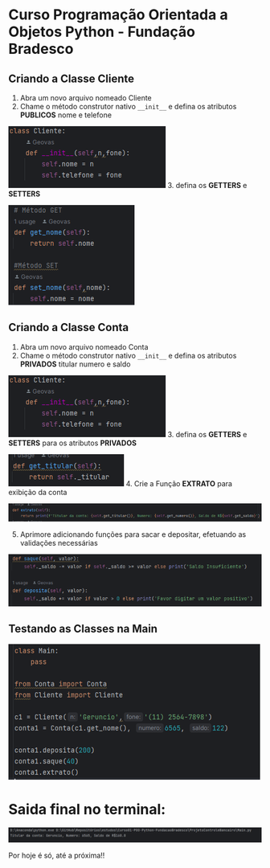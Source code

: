 # Curso Programação Orientada a Objetos Python - Fundação Bradesco

## Criando a Classe Cliente 

1. Abra um novo arquivo nomeado Cliente
2. Chame o método construtor nativo
``__init__`` e defina os atributos **PUBLICOS** nome e telefone

![clientePY.png](..%2Fimgs%2FclientePY.png)
3. defina os **GETTERS** e **SETTERS**

![clientePYGetSet.png](..%2Fimgs%2FclientePYGetSet.png)


## Criando a Classe Conta

1. Abra um novo arquivo nomeado Conta
2. Chame o método construtor nativo
``__init__`` e defina os atributos **PRIVADOS** titular numero e saldo

![clientePY.png](..%2Fimgs%2FclientePY.png)
3. defina os **GETTERS** e **SETTERS** para os atributos **PRIVADOS**

![contaPYGetTitular.png](..%2Fimgs%2FcontaPYGetTitular.png)
4. Crie a Função **EXTRATO** para exibição da conta

![contaPYExtrato.png](..%2Fimgs%2FcontaPYExtrato.png)

5. Aprimore adicionando funções para sacar e depositar, efetuando as validações necessárias

![contaPYSaqueDeposito.png](..%2Fimgs%2FcontaPYSaqueDeposito.png)


## Testando as Classes na Main

![ContaPYTesteMain.png](..%2Fimgs%2FContaPYTesteMain.png)

#  Saida final no terminal:

![contaPYSaidaTerminalpng.png](..%2Fimgs%2FcontaPYSaidaTerminalpng.png)

Por hoje é só, até a próxima!!